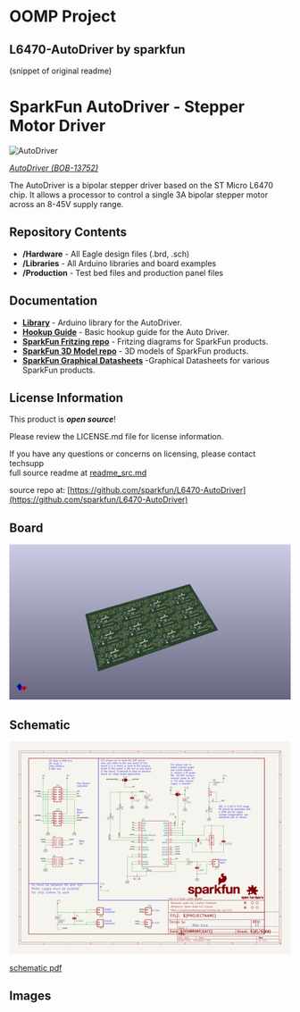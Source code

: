 # OOMP Project  
## L6470-AutoDriver  by sparkfun  
  
(snippet of original readme)  
  
SparkFun AutoDriver - Stepper Motor Driver  
==========================================  
  
![AutoDriver](https://cdn.sparkfun.com//assets/parts/1/1/2/8/8/13752-01a.jpg)    
  
[*AutoDriver (BOB-13752)*](https://www.sparkfun.com/products/13752)  
  
The AutoDriver is a bipolar stepper driver based on the ST Micro L6470 chip. It allows a processor to control a single 3A bipolar stepper motor across an 8-45V supply range.  
  
Repository Contents  
-------------------  
* **/Hardware** - All Eagle design files (.brd, .sch)  
* **/Libraries** - All Arduino libraries and board examples  
* **/Production** - Test bed files and production panel files  
  
  
Documentation  
--------------  
* **[Library](https://github.com/sparkfun/SparkFun_AutoDriver_Arduino_Library)** - Arduino library for the AutoDriver.  
* **[Hookup Guide](https://learn.sparkfun.com/tutorials/getting-started-with-the-autodriver---v13)** - Basic hookup guide for the Auto Driver.  
* **[SparkFun Fritzing repo](https://github.com/sparkfun/Fritzing_Parts)** - Fritzing diagrams for SparkFun products.  
* **[SparkFun 3D Model repo](https://github.com/sparkfun/3D_Models)** - 3D models of SparkFun products.   
* **[SparkFun Graphical Datasheets](https://github.com/sparkfun/Graphical_Datasheets)** -Graphical Datasheets for various SparkFun products.  
  
License Information  
-------------------  
  
This product is _**open source**_!   
  
Please review the LICENSE.md file for license information.   
  
If you have any questions or concerns on licensing, please contact techsupp  
  full source readme at [readme_src.md](readme_src.md)  
  
source repo at: [https://github.com/sparkfun/L6470-AutoDriver](https://github.com/sparkfun/L6470-AutoDriver)  
## Board  
  
[![working_3d.png](working_3d_600.png)](working_3d.png)  
## Schematic  
  
[![working_schematic.png](working_schematic_600.png)](working_schematic.png)  
  
[schematic pdf](working_schematic.pdf)  
## Images  
